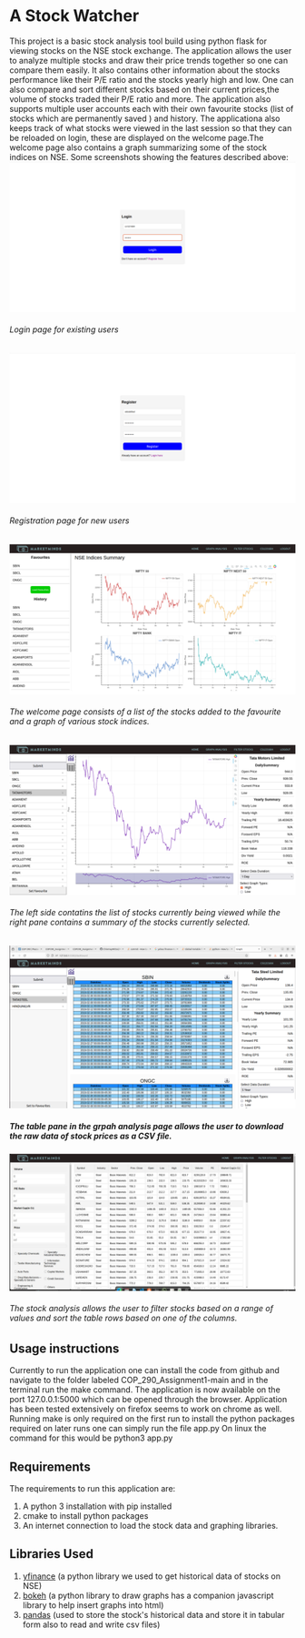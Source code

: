 # A Stock Watcher
This project is a basic stock analysis tool build using python flask for viewing stocks on the NSE stock exchange. The application allows the user to analyze multiple stocks and draw their price trends together so one can compare them easily. 
It also contains other information about the stocks performance like their P/E ratio and the stocks yearly high and low. One can also compare and sort different stocks based on their current prices,the volume of stocks traded their P/E ratio and more. 
The application also supports multiple user accounts each with their own favourite stocks (list of stocks which are permanently saved ) and history. 
The applicationa also keeps track of what stocks were viewed in the last session so that they can be reloaded on login, these are displayed on the welcome page.The welcome page also contains a  graph summarizing some of the stock indices on NSE.
Some screenshots showing the features described above:
![Couldn't load image](./COP_290_Assignment1-main/Screenshot/LoginPage.png)
###### Login page for existing users
![Couldn't load image](./COP_290_Assignment1-main/Screenshot/RegistrationPage.png)
###### Registration page for new users
![Couldn't load image](./COP_290_Assignment1-main/Screenshot/WelcomePage.png)
###### The welcome page consists of a list of the stocks added to the favourite and a graph of various stock indices.
![Couldn't load image](./COP_290_Assignment1-main/Screenshot/GraphPage.png)
###### The left side contatins the list of stocks currently being viewed while the right pane contains a summary of the stocks currently selected.
![Couldn't load image](./COP_290_Assignment1-main/Screenshot/StockWatcherTableNew.png)
##### The table pane in the grpah analysis page allows the user to download the raw data of stock prices as a CSV file.
![Couldn't load image](./COP_290_Assignment1-main/Screenshot/StockWatcherFilter.jpeg)
###### The stock analysis allows the user to filter stocks based on a range of values and sort the table rows based on one of the columns. 

## Usage instructions
Currently to run the application one can install the code from github and navigate to the folder labeled COP_290_Assignment1-main and in the terminal run the make command. The application is now available on the port 127.0.0.1:5000 which can be opened through the browser. 
Application has been tested extensively on firefox seems to work on chrome as well.
Running make is only required on the first run to install the python packages required on later runs one can simply run the file app.py
On linux the command for this would be 
python3 app.py

## Requirements
The requirements to run this application are:
1. A python 3 installation with pip installed
2. cmake to install python packages
3. An internet connection to load the stock data and graphing libraries.

## Libraries Used
1. [yfinance](https://github.com/ranaroussi/yfinance) (a python library we used to get historical data of stocks on NSE)
2. [bokeh](https://github.com/bokeh/bokeh) (a python library to draw graphs has a companion javascript library to help insert graphs into html)
3. [pandas](https://github.com/pandas-dev/pandas) (used to store the stock's historical data and store it in tabular form also to read and write csv files)
